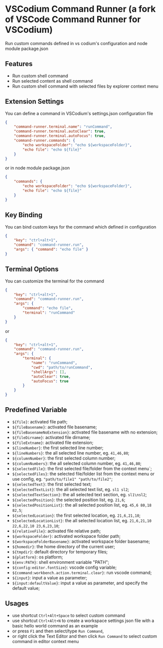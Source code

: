 # VSCodium Command Runner (a fork of VSCode Command Runner for VSCodium)

Run custom commands defined in vs codium's configuration and node module package.json

## Features

* Run custom shell command
* Run selected content as shell command
* Run custom shell command with selected files by explorer context menu

## Extension Settings

You can define a command in VSCodium's settings.json configuration file

```json
{
    "command-runner.terminal.name": "runCommand",
    "command-runner.terminal.autoClear": true,
    "command-runner.terminal.autoFocus": true,
    "command-runner.commands": {
        "echo workspaceFolder": "echo ${workspaceFolder}",
        "echo file": "echo ${file}"
    }
}
```

or in node module package.json

```json
{
    "commands": {
        "echo workspaceFolder": "echo ${workspaceFolder}",
        "echo file": "echo ${file}"
    }
}
```

## Key Binding
You can bind custom keys for the command which defined in configuration
```json
{
    "key": "ctrl+alt+1",
    "command": "command-runner.run",
    "args": { "command": "echo file" }
}
```

## Terminal Options
You can customize the terminal for the command
```json
{
    "key": "ctrl+alt+1",
    "command": "command-runner.run",
    "args": {
        "command": "echo file",
        "terminal": "runCommand"
    }
}
```
or
```json
{
    "key": "ctrl+alt+1",
    "command": "command-runner.run",
    "args": {
        "terminal": {
            "name": "runCommand",
            "cwd": "path/to/runCommand",
            "shellArgs": [],
            "autoClear": true,
            "autoFocus": true
        }
    }
}
```

## Predefined Variable

* `${file}`: activated file path;
* `${fileBasename}`: activated file basename;
* `${fileBasenameNoExtension}`: activated file basename with no extension;
* `${fileDirname}`: activated file dirname;
* `${fileExtname}`: activated file extension;
* `${lineNumber}`: the first selected line number;
* `${lineNumbers}`: the all selected line number, eg. `41,46,80`;
* `${columnNumber}`: the first selected column number;
* `${columnNumbers}`: the all selected column number, eg. `41,46,80`;
* `${selectedFile}`: the first selected file/folder from the context menu`;
* `${selectedFiles}`: the selected file/folder list from the context menu or use config, eg. `"path/to/file1" "path/to/file2"`;
* `${selectedText}`: the first selected text;
* `${selectedTextList}`: the all selected text list, eg. `sl1 sl2`;
* `${selectedTextSection}`: the all selected text section, eg. `sl1\nsl2`;
* `${selectedPosition}`: the selected position list, eg. `21,6`;
* `${selectedPositionList}`: the all selected position list, eg. `45,6 80,18 82,5`;
* `${selectedLocation}`: the first selected location, eg. `21,6,21,10`;
* `${selectedLocationList}`: the all selected location list, eg. `21,6,21,10 22,6,22,10 23,6,23,10`;
* `${relativeFile}`: activated file relative path;
* `${workspaceFolder}`: activated workspace folder path;
* `${workspaceFolderBasename}`: activated workspace folder basename;
* `${homedir}`: the home directory of the current user;
* `${tmpdir}`: default directory for temporary files;
* `${platform}`: os platform;
* `${env:PATH}`: shell environment variable "PATH";
* `${config:editor.fontSize}`: vscode config variable;
* `${command:workbench.action.terminal.clear}`: run vscode command;
* `${input}`: input a value as parameter;
* `${input:defaultValue}`: input a value as parameter, and specify the default value;

## Usages

* use shortcut `Ctrl+Alt+Space` to select custom command
* use shortcut `Ctrl+Alt+N` to create a workspace settings json file with a basic hello world command as an example
* or press `F1` and then select/type `Run Command`,
* or right click the Text Editor and then click `Run Command` to select custom command in editor context menu